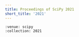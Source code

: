 ```yaml
---
title: Proceedings of SciPy 2021
short_title: '2021'
---
```


```{cn:articles}
:venue: scipy
:collection: 2021
```
